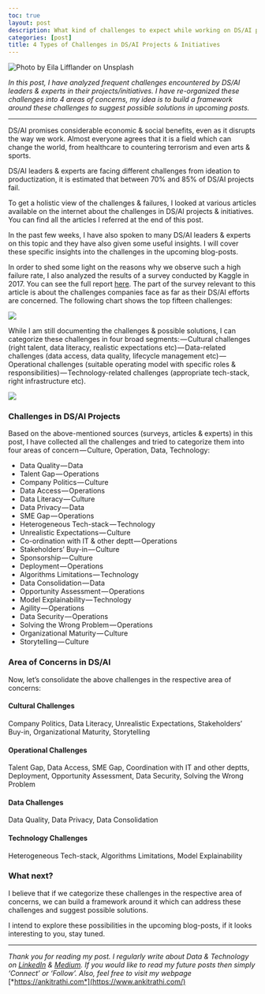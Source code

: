 ```yaml
---
toc: true
layout: post
description: What kind of challenges to expect while working on DS/AI projects/initiatives?
categories: [post]
title: 4 Types of Challenges in DS/AI Projects & Initiatives
---
```


![Photo by [Eila Lifflander](https://unsplash.com/@3ilaliff?utm_source=unsplash&utm_medium=referral&utm_content=creditCopyText) on [Unsplash](https://unsplash.com/search/photos/challenges?utm_source=unsplash&utm_medium=referral&utm_content=creditCopyText)](https://cdn-images-1.medium.com/max/1200/1*jOEJ1xsav6nKYHk-VRD1Xw.jpeg)

*In this post, I have analyzed frequent challenges encountered by DS/AI leaders & experts in their projects/initiatives. I have re-organized these challenges into 4 areas of concerns, my idea is to build a framework around these challenges to suggest possible solutions in upcoming posts.*

------------------------------------------------------------------------

DS/AI promises considerable economic & social benefits, even as it disrupts the way we work. Almost everyone agrees that it is a field which can change the world, from healthcare to countering terrorism and even arts & sports.

DS/AI leaders & experts are facing different challenges from ideation to productization, it is estimated that between 70% and 85% of DS/AI projects fail.

To get a holistic view of the challenges & failures, I looked at various articles available on the internet about the challenges in DS/AI projects & initiatives. You can find all the articles I referred at the end of this post.

In the past few weeks, I have also spoken to many DS/AI leaders & experts on this topic and they have also given some useful insights. I will cover these specific insights into the challenges in the upcoming blog-posts.

In order to shed some light on the reasons why we observe such a high failure rate, I also analyzed the results of a survey conducted by Kaggle in 2017. You can see the full report [here](https://www.kaggle.com/surveys/2017). The part of the survey relevant to this article is about the challenges companies face as far as their DS/AI efforts are concerned. The following chart shows the top fifteen challenges:

![](https://cdn-images-1.medium.com/max/800/0*1HEARRre7TJauqQX.png)

While I am still documenting the challenges & possible solutions, I can categorize these challenges in four broad segments: — Cultural challenges (right talent, data literacy, realistic expectations etc) — Data-related challenges (data access, data quality, lifecycle management etc) — Operational challenges (suitable operating model with specific roles & responsibilities) — Technology-related challenges (appropriate tech-stack, right infrastructure etc).

![](https://cdn-images-1.medium.com/max/800/1*ai4WsvqwNA8bKjY6BOIBGw.png)

### Challenges in DS/AI Projects

Based on the above-mentioned sources (surveys, articles & experts) in this post, I have collected all the challenges and tried to categorize them into four areas of concern — Culture, Operation, Data, Technology:

-   Data Quality — Data
-   Talent Gap — Operations
-   Company Politics — Culture
-   Data Access — Operations
-   Data Literacy — Culture
-   Data Privacy — Data
-   SME Gap — Operations
-   Heterogeneous Tech-stack — Technology
-   Unrealistic Expectations — Culture
-   Co-ordination with IT & other deptt — Operations
-   Stakeholders’ Buy-in — Culture
-   Sponsorship — Culture
-   Deployment — Operations
-   Algorithms Limitations — Technology
-   Data Consolidation — Data
-   Opportunity Assessment — Operations
-   Model Explainability — Technology
-   Agility — Operations
-   Data Security — Operations
-   Solving the Wrong Problem — Operations
-   Organizational Maturity — Culture
-   Storytelling — Culture

### Area of Concerns in DS/AI

Now, let’s consolidate the above challenges in the respective area of concerns:

#### Cultural Challenges

Company Politics, Data Literacy, Unrealistic Expectations, Stakeholders’ Buy-in, Organizational Maturity, Storytelling

#### Operational Challenges

Talent Gap, Data Access, SME Gap, Coordination with IT and other deptts, Deployment, Opportunity Assessment, Data Security, Solving the Wrong Problem

#### Data Challenges

Data Quality, Data Privacy, Data Consolidation

#### Technology Challenges

Heterogeneous Tech-stack, Algorithms Limitations, Model Explainability

### What next?

I believe that if we categorize these challenges in the respective area of concerns, we can build a framework around it which can address these challenges and suggest possible solutions.

I intend to explore these possibilities in the upcoming blog-posts, if it looks interesting to you, stay tuned.

------------------------------------------------------------------------

*Thank you for reading my post. I regularly write about Data & Technology on* [*LinkedIn*](https://www.linkedin.com/today/posts/ankitrathi?source=post_page---------------------------) *&* [*Medium*](https://medium.com/@rathi.ankit?source=post_page---------------------------)*. If you would like to read my future posts then simply ‘Connect’ or ‘Follow’. Also, feel free to visit my webpage* [*https://ankitrathi.com*](https://www.ankitrathi.com/)
